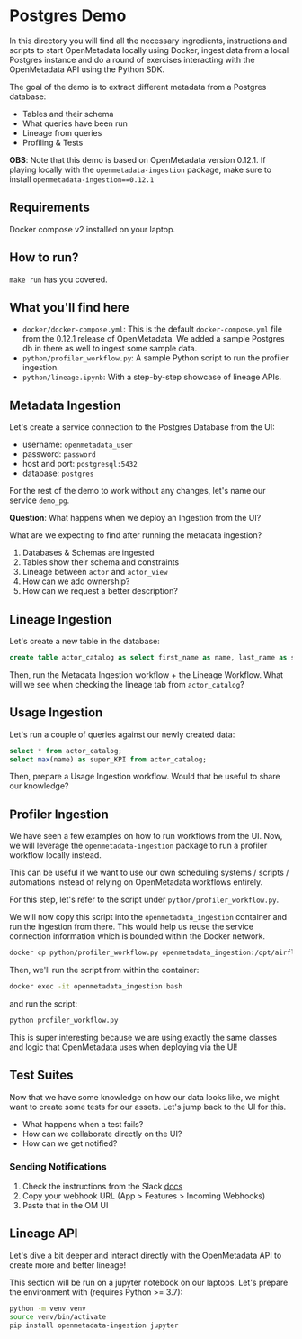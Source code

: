 # Postgres Demo

In this directory you will find all the necessary ingredients, instructions and scripts to start OpenMetadata
locally using Docker, ingest data from a local Postgres instance and do a round of exercises interacting with
the OpenMetadata API using the Python SDK.

The goal of the demo is to extract different metadata from a Postgres database:
- Tables and their schema
- What queries have been run
- Lineage from queries
- Profiling & Tests

**OBS**: Note that this demo is based on OpenMetadata version 0.12.1. If playing locally with the `openmetadata-ingestion`
package, make sure to install `openmetadata-ingestion==0.12.1`

## Requirements

Docker compose v2 installed on your laptop.

## How to run?

`make run` has you covered.

## What you'll find here

- `docker/docker-compose.yml`: This is the default `docker-compose.yml` file from the 0.12.1 release of OpenMetadata. We added
  a sample Postgres db in there as well to ingest some sample data.
- `python/profiler_workflow.py`: A sample Python script to run the profiler ingestion.
- `python/lineage.ipynb`: With a step-by-step showcase of lineage APIs.


## Metadata Ingestion

Let's create a service connection to the Postgres Database from the UI:
- username: `openmetadata_user`
- password: `password`
- host and port: `postgresql:5432`
- database: `postgres`

For the rest of the demo to work without any changes, let's name our service `demo_pg`.

**Question**: What happens when we deploy an Ingestion from the UI?

What are we expecting to find after running the metadata ingestion?
1. Databases & Schemas are ingested
2. Tables show their schema and constraints
3. Lineage between `actor` and `actor_view`
4. How can we add ownership?
5. How can we request a better description?

## Lineage Ingestion

Let's create a new table in the database:

```sql
create table actor_catalog as select first_name as name, last_name as surname from actor;
```

Then, run the Metadata Ingestion workflow + the Lineage Workflow. What will we see when checking the lineage tab
from `actor_catalog`?

## Usage Ingestion

Let's run a couple of queries against our newly created data:

```sql
select * from actor_catalog;
select max(name) as super_KPI from actor_catalog;
```

Then, prepare a Usage Ingestion workflow. Would that be useful to share our knowledge?

## Profiler Ingestion

We have seen a few examples on how to run workflows from the UI. Now, we will
leverage the `openmetadata-ingestion` package to run a profiler workflow
locally instead.

This can be useful if we want to use our own scheduling systems / scripts / automations
instead of relying on OpenMetadata workflows entirely.

For this step, let's refer to the script under `python/profiler_workflow.py`.

We will now copy this script into the `openmetadata_ingestion` container and run
the ingestion from there. This would help us reuse the service connection information
which is bounded within the Docker network.

```bash
docker cp python/profiler_workflow.py openmetadata_ingestion:/opt/airflow/profiler_workflow.py
```

Then, we'll run the script from within the container:

```bash
docker exec -it openmetadata_ingestion bash
```

and run the script:

```bash
python profiler_workflow.py
```

This is super interesting because we are using exactly the same classes and logic
that OpenMetadata uses when deploying via the UI!

## Test Suites

Now that we have some knowledge on how our data looks like, we might want to create some tests
for our assets. Let's jump back to the UI for this.

- What happens when a test fails?
- How can we collaborate directly on the UI?
- How can we get notified?

### Sending Notifications

1. Check the instructions from the Slack [docs](https://api.slack.com/messaging/webhooks)
2. Copy your webhook URL (App > Features > Incoming Webhooks)
3. Paste that in the OM UI

## Lineage API

Let's dive a bit deeper and interact directly with the OpenMetadata API to create more
and better lineage!

This section will be run on a jupyter notebook on our laptops. Let's prepare the environment
with (requires Python >= 3.7):

```bash
python -m venv venv
source venv/bin/activate
pip install openmetadata-ingestion jupyter
```
